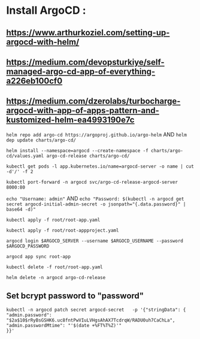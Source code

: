 # Install ArgoCD : 
## https://www.arthurkoziel.com/setting-up-argocd-with-helm/
## https://medium.com/devopsturkiye/self-managed-argo-cd-app-of-everything-a226eb100cf0
## https://medium.com/dzerolabs/turbocharge-argocd-with-app-of-apps-pattern-and-kustomized-helm-ea4993190e7c

``` helm repo add argo-cd https://argoproj.github.io/argo-helm ``` AND ``` helm dep update charts/argo-cd/ ```

``` helm install --namespace=argocd --create-namespace -f charts/argo-cd/values.yaml argo-cd-release charts/argo-cd/ ```

``` kubectl get pods -l app.kubernetes.io/name=argocd-server -o name | cut -d'/' -f 2 ```

``` kubectl port-forward -n argocd svc/argo-cd-release-argocd-server 8000:80 ```

``` echo "Username: admin" ``` AND ``` echo "Password: $(kubectl -n argocd get secret argocd-initial-admin-secret -o jsonpath="{.data.password}" | base64 -d)" ```

``` kubectl apply -f root/root-app.yaml ```

``` kubectl apply -f root/root-appproject.yaml ```

``` argocd login $ARGOCD_SERVER --username $ARGOCD_USERNAME --password $ARGOCD_PASSWORD ```

``` argocd app sync root-app ```

``` kubectl delete -f root/root-app.yaml ```

``` helm delete -n argocd argo-cd-release ``` 

## Set bcrypt password to "password"
``` 
kubectl -n argocd patch secret argocd-secret   -p '{"stringData": {
"admin.password": "$2a$10$rRyBsGSHK6.uc8fntPwVIuLVHgsAhAX7TcdrqW/RADU0uh7CaChLa",
"admin.passwordMtime": "'$(date +%FT%T%Z)'"
}}' 
```
